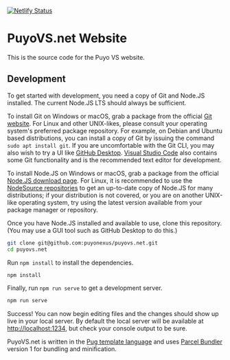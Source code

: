 [![Netlify Status](https://api.netlify.com/api/v1/badges/aa48f6f6-77d0-4291-b6c9-d2737e284251/deploy-status)](https://app.netlify.com/sites/puyovs-net/deploys)

# PuyoVS.net Website
This is the source code for the Puyo VS website.

## Development
To get started with development, you need a copy of Git and Node.JS installed. The current Node.JS LTS should always be sufficient.

To install Git on Windows or macOS, grab a package from the official [Git website](https://git-scm.com/). For Linux and other UNIX-likes, please consult your operating system's preferred package repository. For example, on Debian and Ubuntu based distributions, you can install a copy of Git by issuing the command `sudo apt install git`. If you are uncomfortable with the Git CLI, you may also wish to try a UI like [GitHub Desktop](https://desktop.github.com/). [Visual Studio Code](https://code.visualstudio.com/) also contains some Git functionality and is the recommended text editor for development.

To install Node.JS on Windows or macOS, grab a package from the official [Node.JS download page](https://nodejs.org/en/download/). For Linux, it is recommended to use the [NodeSource repositories](https://github.com/nodesource/distributions) to get an up-to-date copy of Node.JS for many distributions; if your distribution is not covered, or you are on another UNIX-like operating system, try using the latest version available from your package manager or repository.

Once you have Node.JS installed and available to use, clone this repository. (You may use a GUI tool such as GitHub Desktop to do this.)

```sh
git clone git@github.com:puyonexus/puyovs.net.git
cd puyovs.net
```

Run `npm install` to install the dependencies.

```sh
npm install
```

Finally, run `npm run serve` to get a development server.

```sh
npm run serve
```

Success! You can now begin editing files and the changes should show up live in your local server. By default the local server will be available at [http://localhost:1234](http://localhost:1234), but check your console output to be sure.

PuyoVS.net is written in the [Pug template language](https://pugjs.org/language/attributes.html) and uses [Parcel Bundler](https://parceljs.org/) version 1 for bundling and minification.
